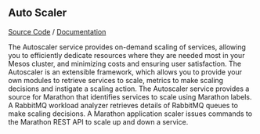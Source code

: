## Auto Scaler

[Source Code](https://github.hpe.com/caf/autoscale-container) / [Documentation](https://github.hpe.com/caf/autoscale-container)

The Autoscaler service provides on-demand scaling of services, allowing you to efficiently dedicate resources where they are needed most in
your Mesos cluster, and minimizing costs and ensuring user satisfaction. The Autoscaler is an extensible framework, which allows you to provide
your own modules to retrieve services to scale, metrics to make scaling decisions and instigate a scaling action. The Autoscaler service provides 
a source for Marathon that identifies services to scale using Marathon labels. A RabbitMQ workload analyzer retrieves details of RabbitMQ
queues to make scaling decisions. A Marathon application scaler issues commands to the Marathon REST API to scale up and down a service.